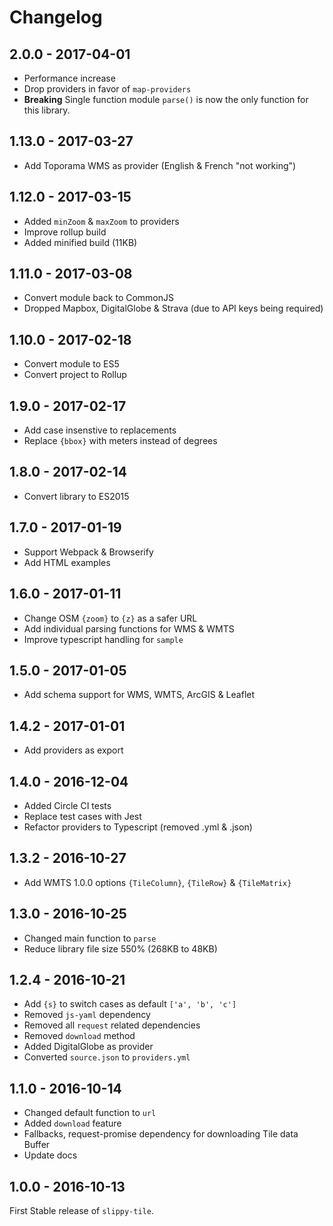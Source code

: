 
# Changelog

## 2.0.0 - 2017-04-01

- Performance increase
- Drop providers in favor of `map-providers`
- **Breaking** Single function module `parse()` is now the only function for this library.

## 1.13.0 - 2017-03-27

- Add Toporama WMS as provider (English & French "not working")

## 1.12.0 - 2017-03-15

- Added `minZoom` & `maxZoom` to providers
- Improve rollup build
- Added minified build (11KB)

## 1.11.0 - 2017-03-08

- Convert module back to CommonJS
- Dropped Mapbox, DigitalGlobe & Strava (due to API keys being required)

## 1.10.0 - 2017-02-18

- Convert module to ES5
- Convert project to Rollup

## 1.9.0 - 2017-02-17

- Add case insenstive to replacements
- Replace `{bbox}` with meters instead of degrees

## 1.8.0 - 2017-02-14

- Convert library to ES2015

## 1.7.0 - 2017-01-19

- Support Webpack & Browserify
- Add HTML examples

## 1.6.0 - 2017-01-11

- Change OSM `{zoom}` to `{z}` as a safer URL
- Add individual parsing functions for WMS & WMTS
- Improve typescript handling for `sample`

## 1.5.0 - 2017-01-05

- Add schema support for WMS, WMTS, ArcGIS & Leaflet

## 1.4.2 - 2017-01-01

- Add providers as export

## 1.4.0 - 2016-12-04

- Added Circle CI tests
- Replace test cases with Jest
- Refactor providers to Typescript (removed .yml & .json)

## 1.3.2 - 2016-10-27

- Add WMTS 1.0.0 options `{TileColumn}`, `{TileRow}` & `{TileMatrix}`

## 1.3.0 - 2016-10-25

- Changed main function to `parse`
- Reduce library file size 550% (268KB to 48KB)

## 1.2.4 - 2016-10-21

- Add `{s}` to switch cases as default `['a', 'b', 'c']`
- Removed `js-yaml` dependency
- Removed all `request` related dependencies
- Removed `download` method
- Added DigitalGlobe as provider
- Converted `source.json` to `providers.yml`

## 1.1.0 - 2016-10-14

- Changed default function to `url`
- Added `download` feature
- Fallbacks, request-promise dependency for downloading Tile data Buffer
- Update docs

## 1.0.0 - 2016-10-13

First Stable release of `slippy-tile`.
